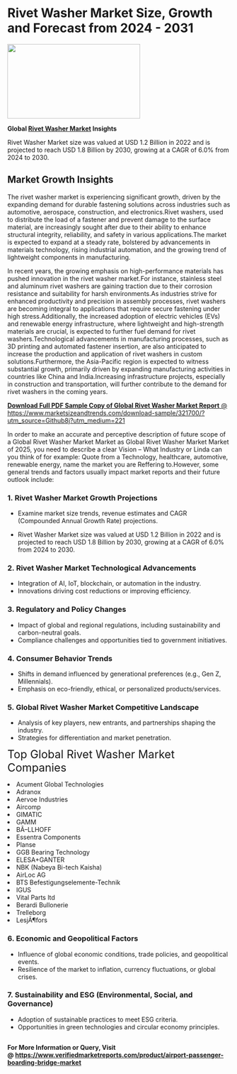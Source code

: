 <H1>Rivet Washer Market Size, Growth and Forecast from 2024 - 2031</H1><img class="aligncenter size-medium wp-image-584254" src="https://thirdeyenews.in/wp-content/uploads/2024/09/Global-Market-Research-300x168.jpeg" alt="" width="300" height="168" /><p><strong>Global&nbsp;<a href="https://www.marketsizeandtrends.com/download-sample/321700/?utm_source=Github8j?utm_medium=221">Rivet Washer Market</a> Insights</strong></p><p>Rivet Washer Market size was valued at USD 1.2 Billion in 2022 and is projected to reach USD 1.8 Billion by 2030, growing at a CAGR of 6.0% from 2024 to 2030.</p><p><h2>Market Growth Insights</h2> <p>The rivet washer market is experiencing significant growth, driven by the expanding demand for durable fastening solutions across industries such as automotive, aerospace, construction, and electronics.Rivet washers, used to distribute the load of a fastener and prevent damage to the surface material, are increasingly sought after due to their ability to enhance structural integrity, reliability, and safety in various applications.The market is expected to expand at a steady rate, bolstered by advancements in materials technology, rising industrial automation, and the growing trend of lightweight components in manufacturing.</p> <p><a href="#"></a></p> <p>In recent years, the growing emphasis on high-performance materials has pushed innovation in the rivet washer market.For instance, stainless steel and aluminum rivet washers are gaining traction due to their corrosion resistance and suitability for harsh environments.As industries strive for enhanced productivity and precision in assembly processes, rivet washers are becoming integral to applications that require secure fastening under high stress.Additionally, the increased adoption of electric vehicles (EVs) and renewable energy infrastructure, where lightweight and high-strength materials are crucial, is expected to further fuel demand for rivet washers.Technological advancements in manufacturing processes, such as 3D printing and automated fastener insertion, are also anticipated to increase the production and application of rivet washers in custom solutions.Furthermore, the Asia-Pacific region is expected to witness substantial growth, primarily driven by expanding manufacturing activities in countries like China and India.Increasing infrastructure projects, especially in construction and transportation, will further contribute to the demand for rivet washers in the coming years.</p> <p><a href="#"></p><p><span class=""><strong>Download Full PDF Sample Copy of Global Rivet Washer Market Report</strong> @ <a href="https://www.marketsizeandtrends.com/download-sample/321700/?utm_source=Github8j?utm_medium=221" target="_blank">https://www.marketsizeandtrends.com/download-sample/321700/?utm_source=Github8j?utm_medium=221</a></span></p><p>In order to make an accurate and perceptive description of future scope of a Global&nbsp;Rivet Washer Market Market as Global&nbsp;Rivet Washer Market Market of 2025, you need to describe a clear Vision &ndash; What Industry or Linda can you think of for example: Quote from a Technology, healthcare, automotive, renewable energy, name the market you are Reffering to.However, some general trends and factors usually impact market reports and their future outlook include:</p><h3>1.&nbsp;<strong>Rivet Washer Market Growth Projections</strong></h3><ul><li>Examine market size trends, revenue estimates and CAGR (Compounded Annual Growth Rate) projections.</li><li><p>Rivet Washer Market size was valued at USD 1.2 Billion in 2022 and is projected to reach USD 1.8 Billion by 2030, growing at a CAGR of 6.0% from 2024 to 2030.</p></li></ul><h3>2.&nbsp;<strong>Rivet Washer Market Technological Advancements</strong></h3><ul><li>Integration of AI, IoT, blockchain, or automation in the industry.</li><li>Innovations driving cost reductions or improving efficiency.</li></ul><h3>3.&nbsp;<strong>Regulatory and Policy Changes</strong></h3><ul><li>Impact of global and regional regulations, including sustainability and carbon-neutral goals.</li><li>Compliance challenges and opportunities tied to government initiatives.</li></ul><h3>4.&nbsp;<strong>Consumer Behavior Trends</strong></h3><ul><li>Shifts in demand influenced by generational preferences (e.g., Gen Z, Millennials).</li><li>Emphasis on eco-friendly, ethical, or personalized products/services.</li></ul><h3>5.&nbsp;<strong>Global Rivet Washer Market Competitive Landscape</strong></h3><ul><li>Analysis of key players, new entrants, and partnerships shaping the industry.</li><li>Strategies for differentiation and market penetration.</li></ul><p data-pm-slice="1 1 []"><span style="color: inherit; font-family: inherit; font-size: 25px;">Top Global Rivet Washer Market Companies</span></p><div class="" data-test-id=""><p><li>Acument Global Technologies</li><li> Adranox</li><li> Aervoe Industries</li><li> Aircomp</li><li> GIMATIC</li><li> GAMM</li><li> BÃ–LLHOFF</li><li> Essentra Components</li><li> Planse</li><li> GGB Bearing Technology</li><li> ELESA+GANTER</li><li> NBK (Nabeya Bi-tech Kaisha)</li><li> AirLoc AG</li><li> BTS Befestigungselemente-Technik</li><li> IGUS</li><li> Vital Parts ltd</li><li> Berardi Bullonerie</li><li> Trelleborg</li><li> LesjÃ¶fors</li></p></div><h3>6.&nbsp;<strong>Economic and Geopolitical Factors</strong></h3><ul><li>Influence of global economic conditions, trade policies, and geopolitical events.</li><li>Resilience of the market to inflation, currency fluctuations, or global crises.</li></ul><h3>7.&nbsp;<strong>Sustainability and ESG (Environmental, Social, and Governance)</strong></h3><ul><li>Adoption of sustainable practices to meet ESG criteria.</li><li>Opportunities in green technologies and circular economy principles.</li></ul><h2><strong style="font-size: 14px;">For More Information or Query, Visit @&nbsp;</strong><a style="background-color: #ffffff; font-size: 14px;" href="https://www.marketsizeandtrends.com/report/rivet-washer-market/" target="_blank">https://www.verifiedmarketreports.com/product/airport-passenger-boarding-bridge-market</a></h2>